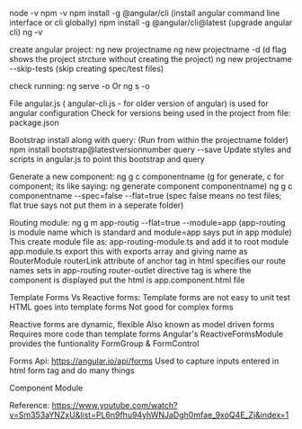 node -v
npm -v
npm install -g @angular/cli (install angular command line interface or cli globally)
npm install -g @angular/cli@latest (upgrade angular cli)
ng -v

create angular project:
ng new projectname
ng new projectname -d (d flag shows the project strcture without creating the project)
ng new projectname --skip-tests (skip creating spec/test files)

check running:
ng serve -o Or ng s -o

File angular.js ( angular-cli.js - for older version of angular) is used for angular configuration
Check for versions being used in the project from file: package.json

Bootstrap install along with query: (Run from within the projectname folder)
npm install bootstrap@latestversionnumber query --save 
Update styles and scripts in angular.js to point this bootstrap and query

Generate a new component:
ng g c componentname (g for generate, c for component; its like saying: ng generate component componentname)
ng g c componentname --spec=false --flat=true (spec false means no test files; flat true says not put them in a seperate folder)

Routing module:
ng g m app-routig --flat=true --module=app (app-routing is module name which is standard and module=app says put in app module)
This create module file as: app-routing-module.ts and add it  to root module app.module.ts
export this with exports array and giving name as RouterModule 
routerLink attribute of anchor tag in html specifies our route names sets in app-routing
router-outlet directive tag is where the component is displayed
put the html is app.component.html file 

Template Forms Vs Reactive forms:
Template forms are not easy to unit test
HTML goes into template forms
Not good for complex forms

Reactive forms are dynamic, flexible
Also known as model driven forms
Requires more code than template forms
Angular's ReactiveFormsModule provides the funtionality
FormGroup & FormControl

Forms Api: 
https://angular.io/api/forms
Used to capture inputs entered in html form tag and do many things

Component
Module

Reference:
https://www.youtube.com/watch?v=Sm353aYNZxU&list=PL6n9fhu94yhWNJaDgh0mfae_9xoQ4E_Zj&index=1

